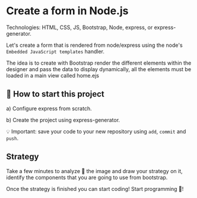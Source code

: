 <!--hide-->
# Create a form in Node.js
<!--endhide-->

Technologies: HTML, CSS, JS, Bootstrap, Node, express, or express-generator.

Let's create a form that is rendered from node/express using the node's `Embedded JavaScript templates` handler.

The idea is to create with Bootstrap render the different elements within the designer and pass the data to display dynamically, all the elements must be loaded in a main view called home.ejs
  
## 🌱  How to start this project

a) Configure express from scratch.

b) Create the project using express-generator.

💡 Important: save your code to your new repository using `add`, `commit` and `push`.

## Strategy

Take a few minutes to analyze 🤯 the image and draw your strategy on it, identify the components that you are going to use from bootstrap.

Once the strategy is finished you can start coding! Start programming 🎊!
